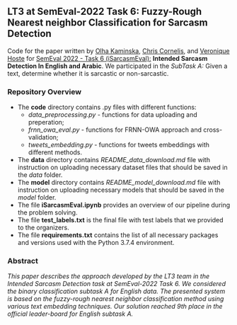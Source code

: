 ## LT3 at SemEval-2022 Task 6: Fuzzy-Rough Nearest neighbor Classification for Sarcasm Detection
Code for the paper written by [Olha Kaminska](https://scholar.google.com/citations?hl=en&user=yRgJkEwAAAAJ), [Chris Cornelis](https://scholar.google.com/citations?hl=en&user=ln46HlkAAAAJ), and [Veronique Hoste](https://scholar.google.com/citations?hl=en&user=WxOsW3IAAAAJ) for [SemEval 2022 - Task 6 (iSarcasmEval):](https://codalab.lisn.upsaclay.fr/competitions/1340) **Intended Sarcasm Detection In English and Arabic**. We participated in the *SubTask A:* Given a text, determine whether it is sarcastic or non-sarcastic.

### Repository Overview ###
- The **code** directory contains .py files with different functions:
  - *data_preprocessing.py* - functions for data uploading and preperation;
  - *frnn_owa_eval.py* - functions for FRNN-OWA approach and cross-validation;
  - *tweets_embedding.py* - functions for tweets embeddings with different methods.
- The **data** directory contains *README_data_download.md* file with instruction on uploading necessary dataset files that should be saved in the *data* folder.
- The **model** directory contains *README_model_download.md* file with instruction on uploading necessary models that should be saved in the *model* folder.
- The file **iSarcasmEval.ipynb** provides an overview of our pipeline during the problem solving. 
- The file **test_labels.txt** is the final file with test labels that we provided to the organizers.
- The file **requirements.txt** contains the list of all necessary packages and versions used with the Python 3.7.4 environment.

### Abstract ###
*This paper describes the approach developed by the LT3 team in the Intended Sarcasm Detection task at SemEval-2022 Task 6. We considered the binary classification subtask A for English data. The presented system is based on the fuzzy-rough nearest neighbor classification method using various text embedding techniques. Our solution reached 9th place in the official leader-board for English subtask A.*
